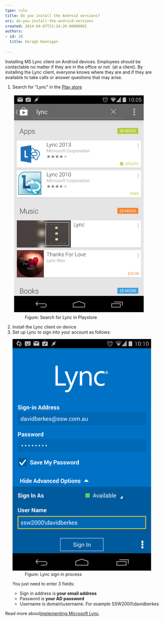 ```yaml
---
type: rule
title: Do you install the Android versions?
uri: do-you-install-the-android-versions
created: 2014-04-07T23:24:20.0000000Z
authors:
- id: 28
  title: Daragh Bannigan

---
```




<span class='intro'> ​​Installing MS Lync client on Andriod devices. Employees should be contactable no matter if they are in the office or not&#160; (at a client). By installing the Lync client, everyone knows where they are and if they are available to take calls or answer questions that may arise. </span>

<ol><li>Search for “Lync” in the&#160;<a href="https&#58;//play.google.com/store">Play store</a> 
<dl class="image"><dt><img alt="android_playstore.png" src="241b2b_android_playstore.png" style="margin&#58;5px;width&#58;421px;" /></dt><dd>Figure&#58; Search for Lync in Playstore</dd></dl></li><li>Install the Lync client on device</li><li>Set up Lync to sign into your account as follows&#58;
<dl class="image"><dt><img alt="lync-signin.png" src="lync-signin.png" style="width&#58;450px;height&#58;750px;" /></dt><dd>Figure&#58; Lync&#160;sign in process</dd></dl><p>You just need to enter 3 fields&#58;</p><ul><li>Sign in address is<strong> your email address</strong></li><li>Password is 
      <strong>your AD password</strong></li><li>Username is domain\username. For example SSW2000\davidberkes</li></ul></li></ol>
<p>Read more about 
   <a href="http&#58;//www.ssw.com.au/ssw/Consulting/Lync.aspx">​implementing Microsoft Lync</a>.</p>


